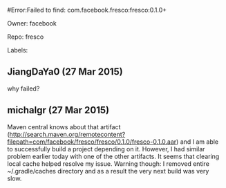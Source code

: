 #Error:Failed to find: com.facebook.fresco:fresco:0.1.0+

Owner: facebook

Repo: fresco

Labels: 

## JiangDaYa0 (27 Mar 2015)

why failed?


## michalgr (27 Mar 2015)

Maven central knows about that artifact (http://search.maven.org/remotecontent?filepath=com/facebook/fresco/fresco/0.1.0/fresco-0.1.0.aar) and I am able to successfully build a project depending on it. However, I had similar problem earlier today with one of the other artifacts. It seems that clearing local cache helped resolve my issue. Warning though: I removed entire ~/.gradle/caches directory and as a result the very next build was very slow.


